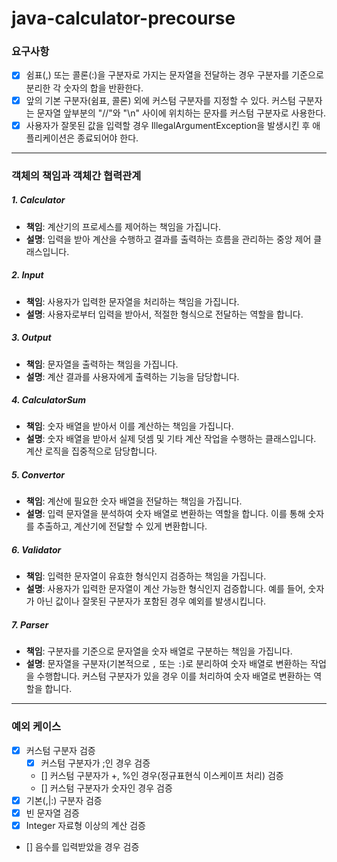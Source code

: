 # java-calculator-precourse

### 요구사항
- [x] 쉼표(,) 또는 콜론(:)을 구분자로 가지는 문자열을 전달하는 경우 구분자를 기준으로 분리한 각 숫자의 합을 반환한다. 
- [x] 앞의 기본 구분자(쉼표, 콜론) 외에 커스텀 구분자를 지정할 수 있다. 커스텀 구분자는 문자열 앞부분의 "//"와 "\n" 사이에 위치하는 문자를 커스텀 구분자로 사용한다. 
- [x] 사용자가 잘못된 값을 입력할 경우 IllegalArgumentException을 발생시킨 후 애플리케이션은 종료되어야 한다.

---

### 객체의 책임과 객체간 협력관계

##### 1. **Calculator**
- **책임**: 계산기의 프로세스를 제어하는 책임을 가집니다.
- **설명**: 입력을 받아 계산을 수행하고 결과를 출력하는 흐름을 관리하는 중앙 제어 클래스입니다.

##### 2. **Input**
- **책임**: 사용자가 입력한 문자열을 처리하는 책임을 가집니다.
- **설명**: 사용자로부터 입력을 받아서, 적절한 형식으로 전달하는 역할을 합니다.

##### 3. **Output**
- **책임**: 문자열을 출력하는 책임을 가집니다.
- **설명**: 계산 결과를 사용자에게 출력하는 기능을 담당합니다.

##### 4. **CalculatorSum**
- **책임**: 숫자 배열을 받아서 이를 계산하는 책임을 가집니다.
- **설명**: 숫자 배열을 받아서 실제 덧셈 및 기타 계산 작업을 수행하는 클래스입니다. 계산 로직을 집중적으로 담당합니다.

##### 5. **Convertor**
- **책임**: 계산에 필요한 숫자 배열을 전달하는 책임을 가집니다.
- **설명**: 입력 문자열을 분석하여 숫자 배열로 변환하는 역할을 합니다. 이를 통해 숫자를 추출하고, 계산기에 전달할 수 있게 변환합니다.

##### 6. **Validator**
- **책임**: 입력한 문자열이 유효한 형식인지 검증하는 책임을 가집니다.
- **설명**: 사용자가 입력한 문자열이 계산 가능한 형식인지 검증합니다. 예를 들어, 숫자가 아닌 값이나 잘못된 구분자가 포함된 경우 예외를 발생시킵니다.

##### 7. **Parser**
- **책임**: 구분자를 기준으로 문자열을 숫자 배열로 구분하는 책임을 가집니다.
- **설명**: 문자열을 구분자(기본적으로 `,` 또는 `:`)로 분리하여 숫자 배열로 변환하는 작업을 수행합니다. 커스텀 구분자가 있을 경우 이를 처리하여 숫자 배열로 변환하는 역할을 합니다.

---

### 예외 케이스 
- [x] 커스텀 구분자 검증
  - [x] 커스텀 구분자가 ;인 경우 검증
  - [] 커스텀 구분자가 +, %인 경우(정규표현식 이스케이프 처리) 검증
  - [] 커스텀 구분자가 숫자인 경우 검증
- [x] 기본(,|:) 구분자 검증
- [x] 빈 문자열 검증 
- [x] Integer 자료형 이상의 계산 검증
- [] 음수를 입력받았을 경우 검증
